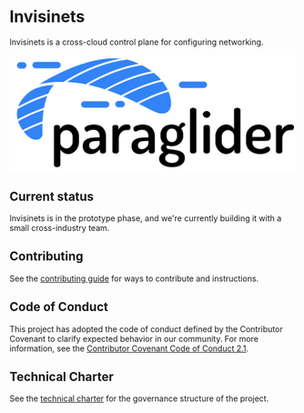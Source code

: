 # Invisinets

Invisinets is a cross-cloud control plane for configuring networking. 

![Paraglider Logo](logo.png)

## Current status

Invisinets is in the prototype phase, and we're currently building it with a small cross-industry team.

## Contributing

See the [contributing guide](https://paragliderproject.io/developers/contributing) for ways to contribute and instructions.

## Code of Conduct

This project has adopted the code of conduct defined by the Contributor Covenant to clarify expected behavior in our community.
For more information, see the [Contributor Covenant Code of Conduct 2.1](https://www.contributor-covenant.org/version/2/1/code_of_conduct/).

## Technical Charter

See the [technical charter](./technical-charter.pdf) for the governance structure of the project.
